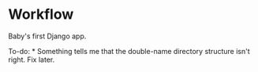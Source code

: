 # Workflow

Baby's first Django app.

To-do:
    * Something tells me that the double-name directory structure isn't right. Fix later.
